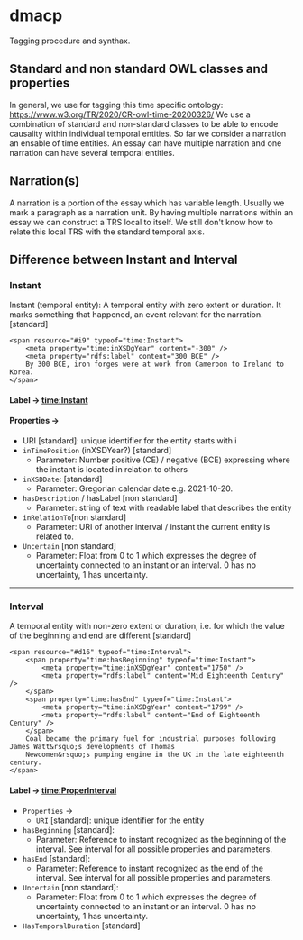 # dmacp

Tagging procedure and synthax.

## Standard and non standard OWL classes and properties
In general, we use for tagging this time specific ontology: https://www.w3.org/TR/2020/CR-owl-time-20200326/
We use a combination of standard and non-standard classes to be able to encode causality within individual temporal entities.
So far we consider a narration an ensable of time entities. An essay can have multiple narration and one narration can have several temporal entities.

## Narration(s)
A narration is a portion of the essay which has variable length. Usually we mark a paragraph as a narration unit. By having multiple narrations within an essay we can construct a TRS local to itself. We still don't know how to relate this local TRS with the standard temporal axis.

## Difference between Instant and Interval

### Instant
Instant (temporal entity): A temporal entity with zero extent or duration. It marks something that happened, an event relevant for the narration. [standard]

```
<span resource="#i9" typeof="time:Instant">
    <meta property="time:inXSDgYear" content="-300" />
    <meta property="rdfs:label" content="300 BCE" />
    By 300 BCE, iron forges were at work from Cameroon to Ireland to Korea. 
</span>
```

#### Label → [time:Instant](https://www.w3.org/TR/2020/CR-owl-time-20200326/#time:Instant)
#### Properties →
- URI [standard]: unique identifier for the entity starts with i
- `inTimePosition` (inXSDYear?) [standard]
    - Parameter: Number positive (CE) / negative (BCE) expressing where the instant is located in relation to others
- `inXSDDate`: [standard]
    - Parameter: Gregorian calendar date e.g. 2021-10-20.
- `hasDescription` / hasLabel [non standard]
    - Parameter: string of text with readable label that describes the entity
- `inRelationTo`[non standard]
    - Parameter: URI of another interval / instant the current entity is related to.
- `Uncertain` [non standard]
    - Parameter: Float from 0 to 1 which expresses the degree of uncertainty connected to an instant or an interval. 0 has no uncertainty, 1 has uncertainty.

-----

### Interval
A temporal entity with non-zero extent or duration, i.e. for which the value of the beginning and end are different [standard]

```
<span resource="#d16" typeof="time:Interval">
    <span property="time:hasBeginning" typeof="time:Instant">
        <meta property="time:inXSDgYear" content="1750" />
        <meta property="rdfs:label" content="Mid Eighteenth Century" />
    </span>
    <span property="time:hasEnd" typeof="time:Instant">
        <meta property="time:inXSDgYear" content="1799" />
        <meta property="rdfs:label" content="End of Eighteenth Century" />
    </span>
    Coal became the primary fuel for industrial purposes following James Watt&rsquo;s developments of Thomas
    Newcomen&rsquo;s pumping engine in the UK in the late eighteenth century.
</span>
```

#### Label → [time:ProperInterval](https://www.w3.org/TR/2020/CR-owl-time-20200326/#time:ProperInterval)
- `Properties` →
    - `URI` [standard]: unique identifier for the entity
- `hasBeginning` [standard]: 
    - Parameter: Reference to instant recognized as the beginning of the interval. See interval for all possible properties and parameters.
- `hasEnd` [standard]: 
    - Parameter: Reference to instant recognized as the end of the interval. See interval for all possible properties and parameters.
- `Uncertain` [non standard]:
    - Parameter: Float from 0 to 1 which expresses the degree of uncertainty connected to an instant or an interval. 0 has no uncertainty, 1 has uncertainty.
- `HasTemporalDuration` [standard]
